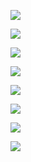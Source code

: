 <img src="/media/IMG_1288.jpg"></img>

<img src="/media/IMG_9295.jpg"></img>

<img src="/media/PXL_20230415_211709685.jpg"></img>

<img src="/media/PXL_20230916_200125231.MP.jpg"></img>

<img src="/media/PXL_20230408_193016875.jpg"></img>

<img src="/media/PXL_20230408_183545752.jpg"></img>

<img src="/media/PXL_20230408_181723328.jpg"></img>

<img src="/media/img-3673.jpeg"></img>
